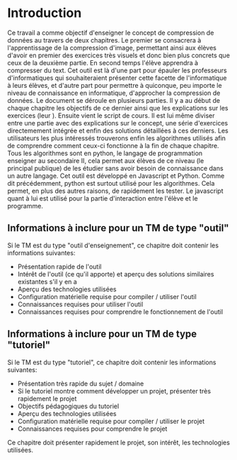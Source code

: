# Introduction 
Ce travail a comme objectif d'enseigner le concept de compression de données au travers de deux chapitres. Le premier se consacrera à l'apprentissage de la compression d'image, permettant ainsi aux élèves d'avoir en premier des exercices très visuels et donc bien plus concrets que ceux de la deuxième partie. En second temps l'élève apprendra à compresser du text. Cet outil est là d'une part pour épauler les professeurs d'informatiques qui souhaiteraient présenter cette facette de l'informatique à leurs élèves, et d'autre part pour permettre à quiconque, peu importe le niveau de connaissance en informatique, d'approcher la compression de données. Le document se déroule en plusieurs parties. Il y a au début de chaque chapitre les objectifs de ce dernier ainsi que les explications sur les exercices (leur ). Ensuite vient le script de cours. Il est lui même diviser entre une partie avec des explications sur le concept, une série d'exercices directemement intégrée et enfin des solutions détaillées à ces derniers. Les utilisateurs les plus intéressés trouverons enfin les algorithmes utilisés afin de comprendre comment ceux-ci fonctionne à la fin de chaque chapitre. Tous les algorithmes sont en python, le langage de programmation enseigner au secondaire II, cela permet aux élèves de ce niveau (le principal publique) de les étudier sans avoir besoin de connaissance dans un autre langage. Cet outil est développé en Javascript et Python. Comme dit précédemment, python est surtout utilisé pour les algorithmes. Cela permet, en plus des autres raisons, de rapidement les tester. Le javascript quant à lui est utilisé pour la partie d'interaction entre l'élève et le programme.

## Informations à inclure pour un TM de type "outil"

Si le TM est du type "outil d'enseignement", ce chapitre doit contenir les informations suivantes:

* Présentation rapide de l'outil
* Intérêt de l'outil (ce qu'il apporte) et aperçu des solutions similaires existantes s'il y en a
* Aperçu des technologies utilisées
* Configuration matérielle requise pour compiler / utiliser l'outil
* Connaissances requises pour utiliser l'outil
* Connaissances requises pour comprendre le fonctionnement de l'outil

## Informations à inclure pour un TM de type "tutoriel"

Si le TM est du type "tutoriel", ce chapitre doit contenir les informations suivantes:

* Présentation très rapide du sujet / domaine
* Si le tutoriel montre comment développer un projet, présenter très rapidement le projet
* Objectifs pédagogiques du tutoriel
* Aperçu des technologies utilisées
* Configuration matérielle requise pour compiler / utiliser le projet
* Connaissances requises pour comprendre le projet 



Ce chapitre doit présenter rapidement le projet, son intérêt, les technologies utilisées.


